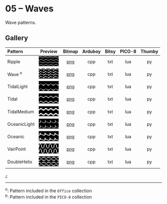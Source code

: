 # 05 – Waves

Wave patterns.

## Gallery

| Pattern | Preview | Bitmap | Arduboy | Bitsy | PICO-8 | Thumby |
| :--- | :---: | :---: | :---: | :---: | :---: | :---: |
| Ripple | <img src="../previews/Ripple.png" width="64" height="32" loading="lazy" alt="" role="none"> | [png](png/Ripple.png) | cpp | txt | lua | py
| Wave <sup>o</sup>| <img src="../previews/Wave.png" width="64" height="32" loading="lazy" alt="" role="none"> | [png](png/Wave.png) | cpp | txt | lua | py
| TidalLight | <img src="../previews/TidalLight.png" width="64" height="32" loading="lazy" alt="" role="none"> | [png](png/TidalLight.png) | cpp | txt | lua | py
| Tidal | <img src="../previews/Tidal.png" width="64" height="32" loading="lazy" alt="" role="none"> | [png](png/Tidal.png) | cpp | txt | lua | py
| TidalMedium | <img src="../previews/TidalMedium.png" width="64" height="32" loading="lazy" alt="" role="none"> | [png](png/TidalMedium.png) | cpp | txt | lua | py
| OceanicLight | <img src="../previews/OceanicLight.png" width="64" height="32" loading="lazy" alt="" role="none"> | [png](png/OceanicLight.png) | cpp | txt | lua | py
| Oceanic | <img src="../previews/Oceanic.png" width="64" height="32" loading="lazy" alt="" role="none"> | [png](png/Oceanic.png) | cpp | txt | lua | py
| VairPoint | <img src="../previews/VairPoint.png" width="64" height="32" loading="lazy" alt="" role="none"> | [png](png/VairPoint.png) | cpp | txt | lua | py
| DoubleHelix | <img src="../previews/DoubleHelix.png" width="64" height="32" loading="lazy" alt="" role="none"> | [png](png/DoubleHelix.png) | cpp | txt | lua | py

[`⤴`](#gallery)

---

<sup>o</sup>: Pattern included in the `Office` collection  
<sup>p</sup>: Pattern included in the `PICO-8` collection 

<br>
